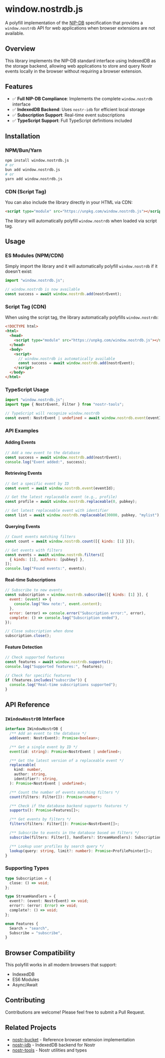 # window.nostrdb.js

A polyfill implementation of the [NIP-DB](https://github.com/hzrd149/nostr-bucket/blob/master/nip.md) specification that provides a `window.nostrdb` API for web applications when browser extensions are not available.

## Overview

This library implements the NIP-DB standard interface using IndexedDB as the storage backend, allowing web applications to store and query Nostr events locally in the browser without requiring a browser extension.

## Features

- ✅ **Full NIP-DB Compliance**: Implements the complete `window.nostrdb` interface
- ✅ **IndexedDB Backend**: Uses `nostr-idb` for efficient local storage
- ✅ **Subscription Support**: Real-time event subscriptions
- ✅ **TypeScript Support**: Full TypeScript definitions included

## Installation

### NPM/Bun/Yarn

```bash
npm install window.nostrdb.js
# or
bun add window.nostrdb.js
# or
yarn add window.nostrdb.js
```

### CDN (Script Tag)

You can also include the library directly in your HTML via CDN:

```html
<script type="module" src="https://unpkg.com/window.nostrdb.js"></script>
```

The library will automatically polyfill `window.nostrdb` when loaded via script tag.

## Usage

### ES Modules (NPM/CDN)

Simply import the library and it will automatically polyfill `window.nostrdb` if it doesn't exist:

```javascript
import "window.nostrdb.js";

// window.nostrdb is now available
const success = await window.nostrdb.add(nostrEvent);
```

### Script Tag (CDN)

When using the script tag, the library automatically polyfills `window.nostrdb`:

```html
<!DOCTYPE html>
<html>
  <head>
    <script type="module" src="https://unpkg.com/window.nostrdb.js"></script>
  </head>
  <body>
    <script>
      // window.nostrdb is automatically available
      const success = await window.nostrdb.add(nostrEvent);
    </script>
  </body>
</html>
```

### TypeScript Usage

```typescript
import "window.nostrdb.js";
import type { NostrEvent, Filter } from "nostr-tools";

// TypeScript will recognize window.nostrdb
const event: NostrEvent | undefined = await window.nostrdb.event(eventId);
```

### API Examples

#### Adding Events

```javascript
// Add a new event to the database
const success = await window.nostrdb.add(nostrEvent);
console.log("Event added:", success);
```

#### Retrieving Events

```javascript
// Get a specific event by ID
const event = await window.nostrdb.event(eventId);

// Get the latest replaceable event (e.g., profile)
const profile = await window.nostrdb.replaceable(0, pubkey);

// Get latest replaceable event with identifier
const list = await window.nostrdb.replaceable(30000, pubkey, "mylist");
```

#### Querying Events

```javascript
// Count events matching filters
const count = await window.nostrdb.count([{ kinds: [1] }]);

// Get events with filters
const events = await window.nostrdb.filters([
  { kinds: [1], authors: [pubkey] },
]);
console.log("Found events:", events);
```

#### Real-time Subscriptions

```javascript
// Subscribe to new events
const subscription = window.nostrdb.subscribe([{ kinds: [1] }], {
  event: (event) => {
    console.log("New note:", event.content);
  },
  error: (error) => console.error("Subscription error:", error),
  complete: () => console.log("Subscription ended"),
});

// Close subscription when done
subscription.close();
```

#### Feature Detection

```javascript
// Check supported features
const features = await window.nostrdb.supports();
console.log("Supported features:", features);

// Check for specific features
if (features.includes("subscribe")) {
  console.log("Real-time subscriptions supported");
}
```

## API Reference

### `IWindowNostrDB` Interface

```typescript
interface IWindowNostrDB {
  /** Add an event to the database */
  add(event: NostrEvent): Promise<boolean>;

  /** Get a single event by ID */
  event(id: string): Promise<NostrEvent | undefined>;

  /** Get the latest version of a replaceable event */
  replaceable(
    kind: number,
    author: string,
    identifier?: string,
  ): Promise<NostrEvent | undefined>;

  /** Count the number of events matching filters */
  count(filters: Filter[]): Promise<number>;

  /** Check if the database backend supports features */
  supports(): Promise<Features[]>;

  /** Get events by filters */
  filters(filters: Filter[]): Promise<NostrEvent[]>;

  /** Subscribe to events in the database based on filters */
  subscribe(filters: Filter[], handlers?: StreamHandlers): Subscription;

  /** Lookup user profiles by search query */
  lookup(query: string, limit?: number): Promise<ProfilePointer[]>;
}
```

### Supporting Types

```typescript
type Subscription = {
  close: () => void;
};

type StreamHandlers = {
  event?: (event: NostrEvent) => void;
  error?: (error: Error) => void;
  complete?: () => void;
};

enum Features {
  Search = "search",
  Subscribe = "subscribe",
}
```

## Browser Compatibility

This polyfill works in all modern browsers that support:

- IndexedDB
- ES6 Modules
- Async/Await

## Contributing

Contributions are welcome! Please feel free to submit a Pull Request.

## Related Projects

- [nostr-bucket](https://github.com/hzrd149/nostr-bucket) - Reference browser extension implementation
- [nostr-idb](https://github.com/hzrd149/nostr-idb) - IndexedDB backend for Nostr
- [nostr-tools](https://github.com/nbd-wtf/nostr-tools) - Nostr utilities and types
